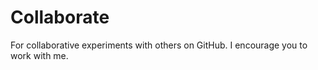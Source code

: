 # Collaborate
For collaborative experiments with others on GitHub.
I encourage you to work with me.
